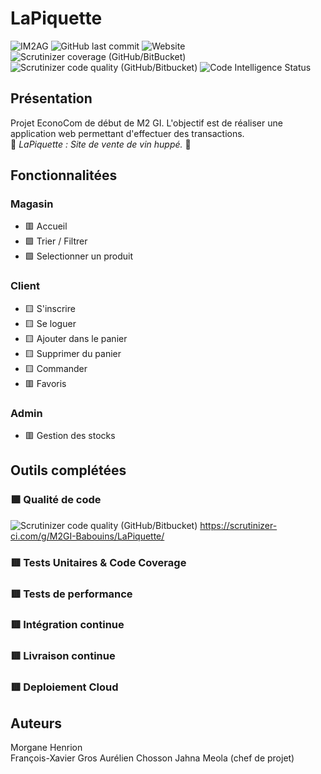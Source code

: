 # LaPiquette

![IM2AG](https://img.shields.io/badge/IM2AG-Seal%20of%20Quality-blue)
![GitHub last commit](https://img.shields.io/github/last-commit/M2GI-Babouins/LaPiquette)
![Website](https://img.shields.io/website?label=Website%20Deployment&logo=Deployment&url=https%3A%2F%2Flapiquette.herokuapp.com%2F)
<br>
![Scrutinizer coverage (GitHub/BitBucket)](https://img.shields.io/scrutinizer/coverage/g/M2GI-Babouins/LaPiquette)
![Scrutinizer code quality (GitHub/Bitbucket)](https://img.shields.io/scrutinizer/quality/g/M2GI-Babouins/LaPiquette)
![Code Intelligence Status](https://scrutinizer-ci.com/g/M2GI-Babouins/LaPiquette/badges/code-intelligence.svg?b=main)

## Présentation

Projet EconoCom de début de M2 GI. L'objectif est de réaliser une application web permettant d'effectuer des transactions. <br>
🍷 _LaPiquette : Site de vente de vin huppé._ 🍷

## Fonctionnalitées

### Magasin

- 🟥 Accueil
- 🟩 Trier / Filtrer
- 🟩 Selectionner un produit

### Client

- 🟨 S'inscrire
- 🟨 Se loguer
- 🟨 Ajouter dans le panier
- 🟨 Supprimer du panier
- 🟨 Commander
- 🟥 Favoris

### Admin

- 🟥 Gestion des stocks

## Outils complétées

### 🟩 Qualité de code

![Scrutinizer code quality (GitHub/Bitbucket)](https://img.shields.io/scrutinizer/quality/g/M2GI-Babouins/LaPiquette)
https://scrutinizer-ci.com/g/M2GI-Babouins/LaPiquette/

### 🟥 Tests Unitaires & Code Coverage

### 🟥 Tests de performance

### 🟥 Intégration continue

### 🟥 Livraison continue

### 🟥 Deploiement Cloud

## Auteurs

Morgane Henrion  
François-Xavier Gros
Aurélien Chosson
Jahna Meola (chef de projet)
